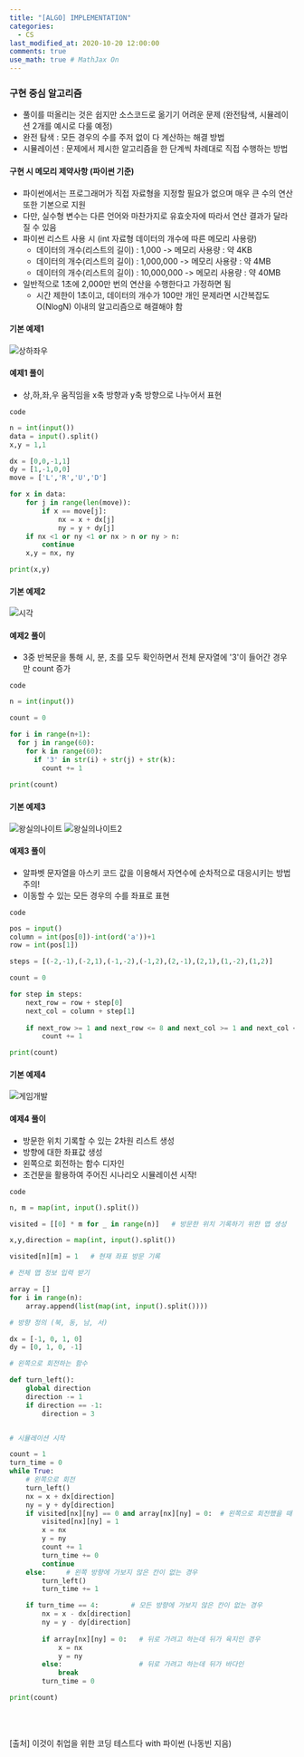 ```yaml
---
title: "[ALGO] IMPLEMENTATION"
categories: 
  - CS
last_modified_at: 2020-10-20 12:00:00
comments: true
use_math: true # MathJax On
---
```


### 구현 중심 알고리즘

- 풀이를 떠올리는 것은 쉽지만 소스코드로 옮기기 어려운 문제 (완전탐색, 시뮬레이션 2개를 예시로 다룰 예정)
- 완전 탐색 : 모든 경우의 수를 주저 없이 다 계산하는 해결 방법
- 시뮬레이션 : 문제에서 제시한 알고리즘을 한 단계씩 차례대로 직접 수행하는 방법

#### 구현 시 메모리 제약사항 (파이썬 기준)
- 파이썬에서는 프로그래머가 직접 자료형을 지정할 필요가 없으며 매우 큰 수의 연산 또한 기본으로 지원
- 다만, 실수형 변수는 다른 언어와 마찬가지로 유효숫자에 따라서 연산 결과가 달라질 수 있음
- 파이썬 리스트 사용 시 (int 자료형 데이터의 개수에 따른 메모리 사용량)
  - 데이터의 개수(리스트의 길이) : 1,000        -> 메모리 사용량 : 약 4KB
  - 데이터의 개수(리스트의 길이) : 1,000,000    -> 메모리 사용량 : 약 4MB
  - 데이터의 개수(리스트의 길이) : 10,000,000   -> 메모리 사용량 : 약 40MB
- 일반적으로 1초에 2,000만 번의 연산을 수행한다고 가정하면 됨
  - 시간 제한이 1초이고, 데이터의 개수가 100만 개인 문제라면 시간복잡도 O(NlogN) 이내의 알고리즘으로 해결해야 함
  
#### 기본 예제1
![상하좌우](https://user-images.githubusercontent.com/62474292/100416920-feb51100-30c2-11eb-81af-461f82fb65fb.JPG)
  
#### 예제1 풀이
- 상,하,좌,우 움직임을 x축 방향과 y축 방향으로 나누어서 표현

`code`
```py
n = int(input())
data = input().split()
x,y = 1,1

dx = [0,0,-1,1]
dy = [1,-1,0,0]
move = ['L','R','U','D']

for x in data:
	for j in range(len(move)):
		if x == move[j]:
			nx = x + dx[j]
			ny = y + dy[j]
	if nx <1 or ny <1 or nx > n or ny > n:
		continue
	x,y = nx, ny

print(x,y)
```

#### 기본 예제2
![시각](https://user-images.githubusercontent.com/62474292/100416927-01b00180-30c3-11eb-8cab-294e26c4ea42.JPG)

#### 예제2 풀이
- 3중 반복문을 통해 시, 분, 초를 모두 확인하면서 전체 문자열에 '3'이 들어간 경우만 count 증가

`code`
```py
n = int(input())

count = 0

for i in range(n+1):
  for j in range(60):
    for k in range(60):
      if '3' in str(i) + str(j) + str(k):
        count += 1
        
print(count)
```

#### 기본 예제3
![왕실의나이트](https://user-images.githubusercontent.com/62474292/100419056-15f5fd80-30c7-11eb-9514-f727c84f44e5.JPG)
![왕실의나이트2](https://user-images.githubusercontent.com/62474292/100419059-18f0ee00-30c7-11eb-8148-d64c732677e1.JPG)

#### 예제3 풀이
- 알파벳 문자열을 아스키 코드 값을 이용해서 자연수에 순차적으로 대응시키는 방법 주의!
- 이동할 수 있는 모든 경우의 수를 좌표로 표현

`code`
```py
pos = input()
column = int(pos[0])-int(ord('a'))+1
row = int(pos[1])

steps = [(-2,-1),(-2,1),(-1,-2),(-1,2),(2,-1),(2,1),(1,-2),(1,2)]

count = 0

for step in steps:
	next_row = row + step[0]
	next_col = column + step[1]
	
	if next_row >= 1 and next_row <= 8 and next_col >= 1 and next_col <= 8:
		count += 1

print(count)
```

#### 기본 예제4
![게임개발](https://user-images.githubusercontent.com/62474292/100419350-bb10d600-30c7-11eb-9081-998cf1d84ad4.JPG)

#### 예제4 풀이
- 방문한 위치 기록할 수 있는 2차원 리스트 생성
- 방향에 대한 좌표값 생성
- 왼쪽으로 회전하는 함수 디자인
- 조건문을 활용하여 주어진 시나리오 시뮬레이션 시작!

`code`
```py
n, m = map(int, input().split())

visited = [[0] * m for _ in range(n)]	# 방문한 위치 기록하기 위한 맵 생성

x,y,direction = map(int, input().split())

visited[n][m] = 1	# 현재 좌표 방문 기록

# 전체 맵 정보 입력 받기

array = []
for i in range(n):
	array.append(list(map(int, input().split())))

# 방향 정의 (북, 동, 남, 서)

dx = [-1, 0, 1, 0]
dy = [0, 1, 0, -1]

# 왼쪽으로 회전하는 함수

def turn_left():
	global direction
	direction -= 1
	if direction == -1:
		direction = 3


# 시뮬레이션 시작

count = 1	
turn_time = 0
while True:
	# 왼쪽으로 회전
	turn_left()
	nx = x + dx[direction]
	ny = y + dy[direction]
	if visited[nx][ny] == 0 and array[nx][ny] = 0: 	# 왼쪽으로 회전했을 때 가보지 않았으면서 + 육지인 곳 존재하는 경우
		visited[nx][ny] = 1
		x = nx
		y = ny
		count += 1
		turn_time += 0
		continue
	else:     # 왼쪽 방향에 가보지 않은 칸이 없는 경우
		turn_left()
		turn_time += 1

	if turn_time == 4:        # 모든 방향에 가보지 않은 칸이 없는 경우
		nx = x - dx[direction]
		ny = y - dy[direction]
		
		if array[nx][ny] = 0:   # 뒤로 가려고 하는데 뒤가 육지인 경우
			x = nx
			y = ny
		else:                   # 뒤로 가려고 하는데 뒤가 바다인 
			break
		turn_time = 0

print(count)
```
<br><br>

[출처] 이것이 취업을 위한 코딩 테스트다 with 파이썬 (나동빈 지음)
